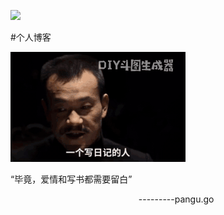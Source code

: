 [![](https://img.shields.io/badge/made_with-%E2%9D%A4-ff69b4.svg)](https://shukangzhang.com)

#个人博客

![正经人谁写日记啊](/images//%E6%AD%A3%E7%BB%8F%E4%BA%BA%E8%B0%81%E5%86%99%E6%97%A5%E8%AE%B0.gif) 

“毕竟，爱情和写书都需要留白”   

&nbsp; &nbsp; &nbsp; &nbsp;  &nbsp; &nbsp; &nbsp; &nbsp; &nbsp; &nbsp; &nbsp;&nbsp; &nbsp; &nbsp; &nbsp;  &nbsp; &nbsp; &nbsp; &nbsp; &nbsp; &nbsp; &nbsp;&nbsp; &nbsp; &nbsp; &nbsp;  &nbsp;  ---------pangu.go